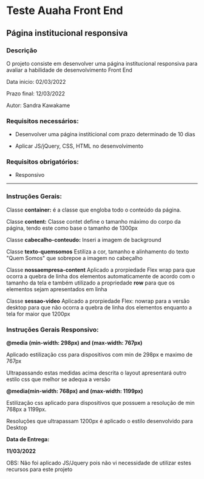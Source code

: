 <h1>Teste Auaha Front End</h1>
<h2>Página institucional responsiva</h2>
<h3>Descrição</h3>
<p align="left">O projeto consiste em desenvolver uma página institucional responsiva para avaliar a habilidade de desenvolvimento Front End</p>
<p>Data inicio: 02/03/2022</p>
<p>Prazo final: 12/03/2022</p>
<p>Autor: Sandra Kawakame</p>
<h3>Requisitos necessários:</h3>
<ul><li>Desenvolver uma página institicional com prazo determinado de 10 dias</li></ul>
<ul><li>Aplicar JS/jQuery, CSS, HTML no desenvolvimento</li></ul>
<h3>Requisitos obrigatórios:</h3>
<ul><li>Responsivo</li></ul>
<hr>
<h3>Instruções Gerais:</h3>
<p>Classe <b>container:</b> é a classe que engloba todo o conteúdo da página.</p>
<p>Classe <b>content:</b> Classe contet define o tamanho máximo do corpo da página, tendo este como base o tamanho de 1300px</p>
<p>Classe <b>cabecalho-conteudo:</b> Inseri a imagem de background</p>
<p>Classe <b>texto-quemsomos</b> Estiliza a cor, tamanho e alinhamento do texto "Quem Somos" que sobrepoe a imagem no cabeçalho</p>
<p>Classe <b>nossaempresa-content</b> Aplicado a prorpiedade Flex wrap para que ocorra a quebra de linha dos elementos automaticamente de acordo com o tamanho da tela e também utilizado a propriedade <b>row</b> para que os elementos sejam apresentados em linha</p>
<p>Classe <b>sessao-video</b> Aplicado a prorpiedade Flex: nowrap para a versão desktop para que não ocorra a quebra de linha dos elementos enquanto a tela for maior que 1200px</p>

<h3>Instruções Gerais Responsivo:</h3>
<b><p>@media (min-width: 298px) and (max-width: 767px)</p></b>
<p>Aplicado estilização css para dispositivos com min de 298px e maximo de 767px</p>
<p>Ultrapassando estas medidas acima descrita o layout apresentará outro estilo css que melhor se adequa a versão</p>
<b><p>@media(min-width: 768px) and (max-width: 1199px)</p></b>
<p>Estilização css aplicado para dispositivos que possuem a resolução de min 768px a 1199px.</p>
<p>Resoluções que ultrapassam 1200px é aplicado o estilo desenvolvido para Desktop</p>

<b><p>Data de Entrega:</p></b>
<b><p>11/03/2022</p></b>

<p>OBS: Não foi aplicado JS/Jquery pois não vi necessidade de utilizar estes recursos para este projeto</p>

